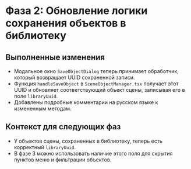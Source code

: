 # Фаза 2: Обновление логики сохранения объектов в библиотеку

## Выполненные изменения
- Модальное окно `SaveObjectDialog` теперь принимает обработчик, который возвращает UUID сохраненной записи.
- Функция `handleSaveObject` в `SceneObjectManager.tsx` получает этот UUID и обновляет соответствующий объект сцены, записывая его в поле `libraryUuid`.
- Добавлены подробные комментарии на русском языке к измененным методам.

## Контекст для следующих фаз
- У объектов сцены, сохраненных в библиотеку, теперь есть корректный `libraryUuid`.
- В фазе 3 можно использовать наличие этого поля для скрытия пунктов меню и фильтрации объектов.
